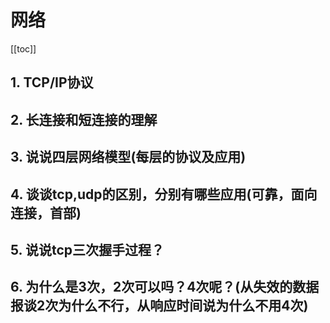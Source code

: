 # 网络

[[toc]]

## 1. TCP/IP协议

## 2. 长连接和短连接的理解

## 3. 说说四层网络模型(每层的协议及应用)

## 4. 谈谈tcp,udp的区别，分别有哪些应用(可靠，面向连接，首部)

## 5. 说说tcp三次握手过程？

## 6. 为什么是3次，2次可以吗？4次呢？(从失效的数据报谈2次为什么不行，从响应时间说为什么不用4次)